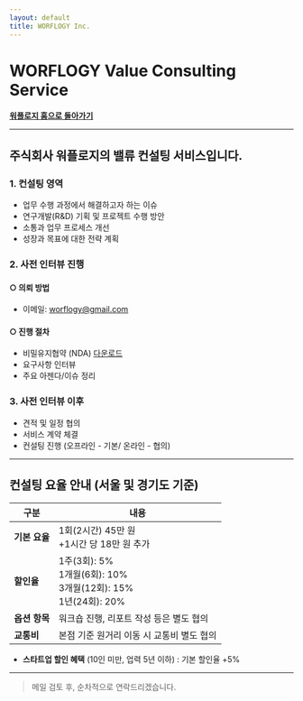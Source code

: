 ```yaml
---
layout: default
title: WORFLOGY Inc.
---
```


# WORFLOGY Value Consulting Service

[**워플로지 홈으로 돌아가기**](https://worflogy.com)

---

## 주식회사 워플로지의 밸류 컨설팅 서비스입니다.

### 1. 컨설팅 영역

- 업무 수행 과정에서 해결하고자 하는 이슈
- 연구개발(R&D) 기획 및 프로젝트 수행 방안
- 소통과 업무 프로세스 개선
- 성장과 목표에 대한 전략 계획

### 2. 사전 인터뷰 진행

#### ○ 의뢰 방법
- 이메일: [worflogy@gmail.com](mailto:worflogy@gmail.com)

#### ○ 진행 절차
- 비밀유지협약 (NDA) [다운로드](https://drive.google.com/file/d/1IpbFzdH17zTREo131JuWjV53xkd5bCHs/view?usp=sharing)
- 요구사항 인터뷰
- 주요 아젠다/이슈 정리

### 3. 사전 인터뷰 이후

- 견적 및 일정 협의
- 서비스 계약 체결
- 컨설팅 진행 (오프라인 - 기본/ 온라인 - 협의)

---

## 컨설팅 요율 안내 (서울 및 경기도 기준)

| **구분** | **내용** |
|---|---|
| **기본 요율** | 1회(2시간) 45만 원<br>+1시간 당 18만 원 추가 |
| **할인율** | 1주(3회): 5%<br>1개월(6회): 10%<br>3개월(12회): 15%<br>1년(24회): 20% |
| **옵션 항목** | 워크숍 진행, 리포트 작성 등은 별도 협의 |
| **교통비** | 본점 기준 원거리 이동 시 교통비 별도 협의 |

- **스타트업 할인 혜택** (10인 미만, 업력 5년 이하) : 기본 할인율 +5%

---

> 메일 검토 후, 순차적으로 연락드리겠습니다.
